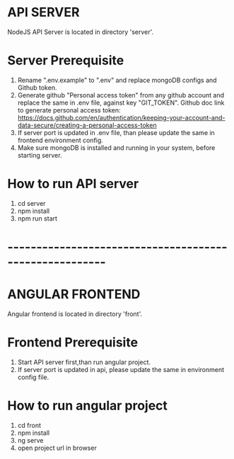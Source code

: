 # API SERVER
NodeJS API Server is located in directory 'server'.

# Server Prerequisite
1. Rename ".env.example" to ".env" and replace mongoDB configs and Github token.
2. Generate github "Personal access token" from any github account and replace the same in .env file, against key "GIT_TOKEN". Github doc link to generate personal access token: 
https://docs.github.com/en/authentication/keeping-your-account-and-data-secure/creating-a-personal-access-token
3. If server port is updated in .env file, than please update the same in frontend environment config.
4. Make sure mongoDB is installed and running in your system, before starting server.

# How to run API server
1. cd server
2. npm install
3. npm run start

# -------------------------------------------------------

# ANGULAR FRONTEND
Angular frontend is located in directory 'front'.

# Frontend Prerequisite
1. Start API server first,than run angular project.
2. If server port is updated in api, please update the same in environment config file.

# How to run angular project
1. cd front
2. npm install
3. ng serve
4. open project url in browser
